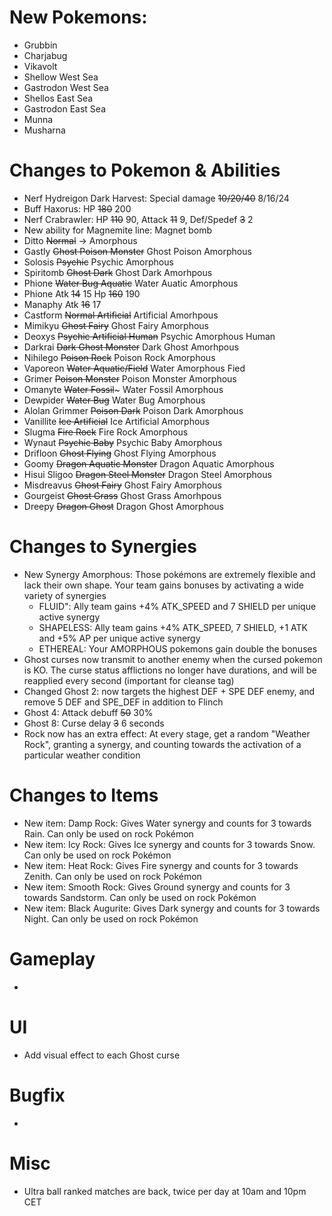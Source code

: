 # New Pokemons:

 - Grubbin
 - Charjabug
 - Vikavolt
 - Shellow West Sea
 - Gastrodon West Sea
 - Shellos East Sea
 - Gastrodon East Sea
 - Munna
 - Musharna

# Changes to Pokemon & Abilities

- Nerf Hydreigon Dark Harvest: Special damage ~~10/20/40~~ 8/16/24
- Buff Haxorus: HP ~~180~~ 200
- Nerf Crabrawler: HP ~~110~~ 90, Attack ~~11~~ 9, Def/Spedef ~~3~~ 2
- New ability for Magnemite line: Magnet bomb
- Ditto ~~Normal~~ -> Amorphous
- Gastly ~~Ghost Poison Monster~~ Ghost Poison Amorphous
- Solosis ~~Psychic~~ Psychic Amorphous
- Spiritomb ~~Ghost Dark~~ Ghost Dark Amorhpous
- Phione ~~Water Bug Aquatic~~ Water Auatic Amorphous
- Phione Atk ~~14~~ 15 Hp ~~160~~ 190
- Manaphy Atk ~~16~~ 17
- Castform ~~Normal Artificial~~ Artificial Amorhpous
- Mimikyu ~~Ghost Fairy~~ Ghost Fairy Amorphous
- Deoxys ~~Psychic Artificial Human~~ Psychic Amorphous Human
- Darkrai ~~Dark Ghost Monster~~ Dark Ghost Amorhpous
- Nihilego ~~Poison Rock~~ Poison Rock Amorphous
- Vaporeon ~~Water Aquatic/Field~~ Water Amorphous Fied
- Grimer ~~Poison Monster~~ Poison Monster Amorphous
- Omanyte ~~Water Fossil~~~ Water Fossil Amorphous
- Dewpider ~~Water Bug~~ Water Bug Amorphous
- Alolan Grimmer ~~Poison Dark~~ Poison Dark Amorphous
- Vanillite ~~Ice Artificial~~ Ice Artificial Amorphous
- Slugma ~~Fire Rock~~ Fire Rock Amorphous
- Wynaut ~~Psychic Baby~~ Psychic Baby Amorphous
- Drifloon ~~Ghost Flying~~ Ghost Flying Amorphous
- Goomy ~~Dragon Aquatic Monster~~ Dragon Aquatic Amorphous
- Hisui Sligoo ~~Dragon Steel Monster~~ Dragon Steel Amorphous
- Misdreavus ~~Ghost Fairy~~ Ghost Fairy Amorphous
- Gourgeist ~~Ghost Grass~~ Ghost Grass Amorhpous
- Dreepy ~~Dragon Ghost~~ Dragon Ghost Amorphous

# Changes to Synergies

- New Synergy Amorphous: Those pokémons are extremely flexible and lack their own shape. Your team gains bonuses by activating a wide variety of synergies
  - FLUID": Ally team gains +4% ATK_SPEED and 7 SHIELD per unique active synergy
  - SHAPELESS: Ally team gains +4% ATK_SPEED, 7 SHIELD, +1 ATK and +5% AP per unique active synergy
  - ETHEREAL: Your AMORPHOUS pokemons gain double the bonuses
- Ghost curses now transmit to another enemy when the cursed pokemon is KO. The curse status afflictions no longer have durations, and will be reapplied every second (important for cleanse tag)
- Changed Ghost 2: now targets the highest DEF + SPE DEF enemy, and remove 5 DEF and SPE_DEF in addition to Flinch
- Ghost 4: Attack debuff ~~50~~ 30%
- Ghost 8: Curse delay ~~3~~ 6 seconds
- Rock now has an extra effect: At every stage, get a random "Weather Rock", granting a synergy, and counting towards the activation of a particular weather condition

# Changes to Items
- New item: Damp Rock: Gives Water synergy and counts for 3 towards Rain. Can only be used on rock Pokémon
- New item: Icy Rock: Gives Ice synergy and counts for 3 towards Snow. Can only be used on rock Pokémon
- New item: Heat Rock: Gives Fire synergy and counts for 3 towards Zenith. Can only be used on rock Pokémon
- New item: Smooth Rock: Gives Ground synergy and counts for 3 towards Sandstorm. Can only be used on rock Pokémon
- New item: Black Augurite: Gives Dark synergy and counts for 3 towards Night. Can only be used on rock Pokémon

# Gameplay

-

# UI

- Add visual effect to each Ghost curse

# Bugfix

-

# Misc

- Ultra ball ranked matches are back, twice per day at 10am and 10pm CET
